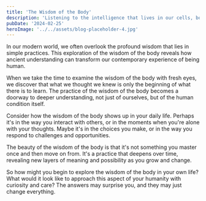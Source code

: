 ```yaml
---
title: 'The Wisdom of the Body'
description: 'Listening to the intelligence that lives in our cells, bones, and breath'
pubDate: '2024-02-25'
heroImage: '../../assets/blog-placeholder-4.jpg'
---
```


In our modern world, we often overlook the profound wisdom that lies in simple practices. This exploration of the wisdom of the body reveals how ancient understanding can transform our contemporary experience of being human.

When we take the time to examine the wisdom of the body with fresh eyes, we discover that what we thought we knew is only the beginning of what there is to learn. The practice of the wisdom of the body becomes a doorway to deeper understanding, not just of ourselves, but of the human condition itself.

Consider how the wisdom of the body shows up in your daily life. Perhaps it's in the way you interact with others, or in the moments when you're alone with your thoughts. Maybe it's in the choices you make, or in the way you respond to challenges and opportunities.

The beauty of the wisdom of the body is that it's not something you master once and then move on from. It's a practice that deepens over time, revealing new layers of meaning and possibility as you grow and change.

So how might you begin to explore the wisdom of the body in your own life? What would it look like to approach this aspect of your humanity with curiosity and care? The answers may surprise you, and they may just change everything.